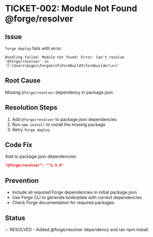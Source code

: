 # TICKET-002: Module Not Found @forge/resolver

## Issue
`forge deploy` fails with error:
```
Bundling failed: Module not found: Error: Can't resolve '@forge/resolver' in 'C:\Users\biges\ForgeSciFiFormBuild3\formbuilder\src'
```

## Root Cause
Missing `@forge/resolver` dependency in package.json

## Resolution Steps
1. Add `@forge/resolver` to package.json dependencies
2. Run `npm install` to install the missing package
3. Retry `forge deploy`

## Code Fix
Add to package.json dependencies:
```json
"@forge/resolver": "^1.5.0"
```

## Prevention
- Include all required Forge dependencies in initial package.json
- Use Forge CLI to generate boilerplate with correct dependencies
- Check Forge documentation for required packages

## Status
✅ RESOLVED - Added @forge/resolver dependency and ran npm install